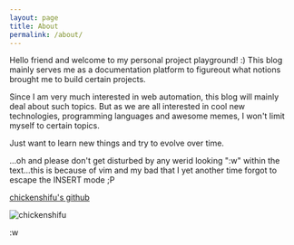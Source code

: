 ```yaml
---
layout: page
title: About
permalink: /about/
---
```


Hello friend and welcome to my personal project playground! :)
This blog mainly serves me as a documentation platform to figureout what notions brought me to build certain projects.

Since I am very much interested in web automation, this blog will mainly deal about such topics. But as we are all interested in cool new technologies, programming languages and awesome memes, I won't limit myself to certain topics.

Just want to learn new things and try to evolve over time.

...oh and please don't get disturbed by any werid looking ":w" within the text...this is because of vim and my bad that I yet another time forgot to escape the INSERT mode ;P 

[chickenshifu's github](https://github.com/chickenshifu)


![chickenshifu](https://media.giphy.com/media/dDhTr3D2Cwg5G/giphy.gif)



:w 





